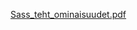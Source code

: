 [Sass_teht_ominaisuudet.pdf](https://github.com/user-attachments/files/22741241/Sass_teht_ominaisuudet.pdf)
